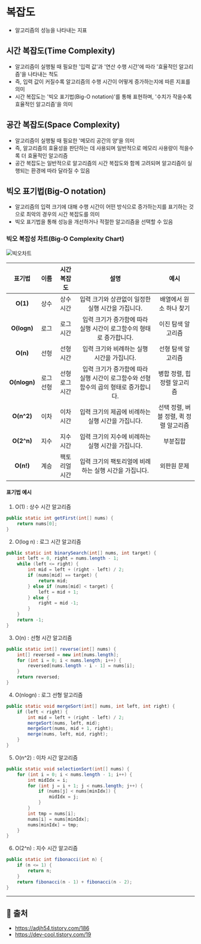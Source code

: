 # 복잡도
- 알고리즘의 성능을 나타내는 지표


## 시간 복잡도(Time Complexity)
- 알고리즘이 실행될 때 필요한 '입력 값'과 '연산 수행 시간'에 따라 '효율적인 알고리즘'을 나타내는 척도
- 즉, 입력 값이 커질수록 알고리즘의 수행 시간이 어떻게 증가하는지에 따른 지표를 의미
- 시간 복잡도는 '빅오 표기법(Big-O notation)'를 통해 표현하며, '수치가 작을수록 효율적인 알고리즘'을 의미


## 공간 복잡도(Space Complexity)
- 알고리즘이 실행될 때 필요한 '메모리 공간의 양'을 의미
- 즉, 알고리즘의 효율성을 판단하는 데 사용되며 일반적으로 메모리 사용량이 적을수록 더 효율적인 알고리즘
- 공간 복잡도는 일반적으로 알고리즘의 시간 복잡도와 함께 고려되며 알고리즘이 실행되는 환경에 따라 달라질 수 있음


## 빅오 표기법(Big-O notation)
- 알고리즘의 입력 크기에 대해 수행 시간이 어떤 방식으로 증가하는지를 표기하는 것으로 최악의 경우의 시간 복잡도를 의미
- 빅오 표기법을 통해 성능을 개선하거나 적절한 알고리즘을 선택할 수 있음


### 빅오 복잡성 차트(Big-O Complexity Chart)
![빅오차트](https://github.com/mkyoung24/Algorithm/assets/103173521/6b9049a6-fb18-42bc-8fcf-2af2526a83e1)


|표기법|이름|시간 복잡도|설명|예시|
|:---:|:---:|:---:|:---:|:---:|
|**O(1)**|상수|상수 시간|입력 크기와 상관없이 일정한 실행 시간을 가집니다.|배열에서 원소 하나 찾기|
|**O(logn)**|로그|로그 시간|입력 크기가 증가함에 따라 실행 시간이 로그함수의 형태로 증가합니다.|이진 탐색 알고리즘|
|**O(n)**|선형|선형 시간|입력 크기와 비례하는 실행 시간을 가집니다.|선형 탐색 알고리즘|
|**O(nlogn)**|로그 선형|선형 로그 시간|입력 크기가 증가함에 따라 실행 시간이 로그함수와 선형 함수의 곱의 형태로 증가합니다.|병합 정렬, 힙 정렬 알고리즘|
|**O(n^2)**|이차|이차 시간|입력 크기의 제곱에 비례하는 실행 시간을 가집니다.|선택 정렬, 버블 정렬, 퀵 정렬 알고리즘|
|**O(2^n)**|지수|지수 시간|입력 크기의 지수에 비례하는 실행 시간을 가집니다.|부분집합|
|**O(n!)**|계승|팩토리얼 시간|입력 크기의 팩토리얼에 비례하는 실행 시간을 가집니다.|외판원 문제|


#### 표기법 예시
1. O(1) : 상수 시간 알고리즘
```java
public static int getFirst(int[] nums) {
    return nums[0];
}
```
2. O(log n) : 로그 시간 알고리즘
```java
public static int binarySearch(int[] nums, int target) {
    int left = 0, right = nums.length - 1;
    while (left <= right) {
        int mid = left + (right - left) / 2;
        if (nums[mid] == target) {
            return mid;
        } else if (nums[mid] < target) {
            left = mid + 1;
        } else {
            right = mid -1;
        }
    }
    return -1;
}
```
3. O(n) : 선형 시간 알고리즘
```java
public static int[] reverse(int[] nums) {
    int[] reversed = new int[nums.length];
    for (int i = 0; i < nums.length; i++) {
        reversed[nums.length - i - 1] = nums[i];
    }
    return reversed;
}
```
4. O(nlogn) : 로그 선형 알고리즘
```java
public static void mergeSort(int[] nums, int left, int right) {
    if (left < right) {
        int mid = left + (right - left) / 2;
        mergeSort(nums, left, mid);
        mergeSort(nums, mid + 1, right);
        merge(nums, left, mid, right);
    }
}
```
5. O(n^2) : 이차 시간 알고리즘
```java
public static void selectionSort(int[] nums) {
    for (int i = 0; i < nums.length - 1; i++) {
        int midIdx = i;
        for (int j = i + 1; j < nums.length; j++) {
            if (nums[j] < nums[minIdx]) {
                midIdx = j;
            }
        }
        int tmp = nums[i];
        nums[i] = nums[minIdx];
        nums[minIdx] = tmp;
    }
}
```
6. O(2^n) : 지수 시간 알고리즘
```java
public static int fibonacci(int n) {
    if (n <= 1) {
        return n;
    }
    return fibonacci(n - 1) + fibonacci(n - 2);
}
```



***
## :file_folder: 출처
- <https://adjh54.tistory.com/186>
- <https://dev-cool.tistory.com/19>
